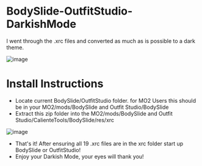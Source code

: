 # BodySlide-OutfitStudio-DarkishMode
 I went through the .xrc files and converted as much as is possible to a dark theme.

![image](https://i.imgur.com/WtY3LoL.png)


# Install Instructions

* Locate current BodySlide/OutfitStudio folder. for MO2 Users this should be in your MO2/mods/BodySlide and Outfit Studio/BodySlide
* Extract this zip folder into the MO2/mods/BodySlide and Outfit Studio/CalienteTools/BodySlide/res/xrc

![image](https://github.com/fr4ctur3d/BodySlide-OutfitStudio-DarkishMode/assets/89564679/181d59fa-856f-4914-869b-ad79975da49c)

* That's it! After ensuring all 19 .xrc files are in the xrc folder start up BodySlide or OutfitStudio!
* Enjoy your Darkish Mode, your eyes will thank you!
